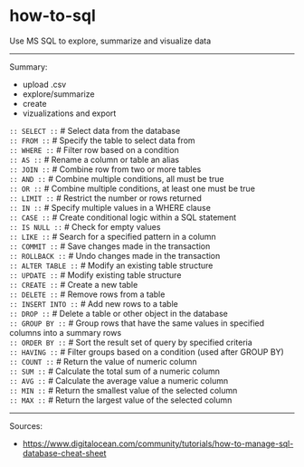 # how-to-sql

Use MS SQL to explore, summarize and visualize data

<hr />

Summary:

- upload .csv 
- explore/summarize 
- create 
- vizualizations and export

`:: SELECT ::` # Select data from the database <br>
`:: FROM ::` # Specify the table to select data from <br>
`:: WHERE ::` # Filter row based on a condition <br>
`:: AS ::` # Rename a column or table an alias <br>
`:: JOIN ::` # Combine row from two or more tables <br>
`:: AND ::` # Combine multiple conditions, all must be true <br>
`:: OR ::` # Combine multiple conditions, at least one must be true <br>
`:: LIMIT ::` # Restrict the number or rows returned <br>
`:: IN ::` # Specify multiple values in a WHERE clause <br>
`:: CASE ::` # Create conditional logic within a SQL statement <br>
`:: IS NULL ::` # Check for empty values <br>
`:: LIKE ::` # Search for a specified pattern in a column <br>
`:: COMMIT ::` # Save changes made in the transaction <br>
`:: ROLLBACK ::` # Undo changes made in the transaction <br>
`:: ALTER TABLE ::` # Modify an existing table structure <br>
`:: UPDATE ::` # Modify existing table structure <br>
`:: CREATE ::` # Create a new table <br>
`:: DELETE ::` # Remove rows from a table <br>
`:: INSERT INTO ::` # Add new rows to a table <br>
`:: DROP ::` # Delete a table or other object in the database <br>
`:: GROUP BY ::` # Group rows that have the same values in specified columns into a summary rows <br>
`:: ORDER BY ::` # Sort the result set of query by specified criteria <br>
`:: HAVING ::` # Filter groups based on a condition (used after GROUP BY) <br>
`:: COUNT ::` # Return the value of numeric column <br>
`:: SUM ::` # Calculate the total sum of a numeric column <br>
`:: AVG ::` # Calculate the average value a numeric column <br>
`:: MIN ::` # Return the smallest value of the selected column <br>
`:: MAX ::` # Return the largest value of the selected column <br>



<hr />

Sources:

- https://www.digitalocean.com/community/tutorials/how-to-manage-sql-database-cheat-sheet
